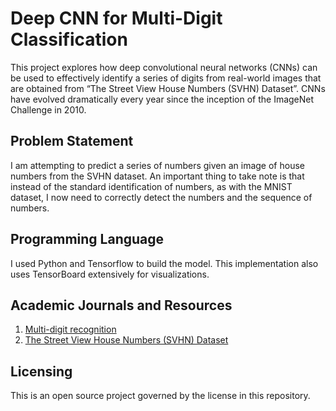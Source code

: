 # Deep CNN for Multi-Digit Classification

This project explores how deep convolutional neural networks (CNNs) can be used to effectively identify a series of digits from real-world images that are obtained from “The Street View House Numbers (SVHN) Dataset”.  CNNs have evolved dramatically every year since the inception of the ImageNet Challenge in 2010. 

## Problem Statement
I am attempting to predict a series of numbers given an image of house numbers from the SVHN dataset. An important thing to take note is that instead of the standard identification of numbers, as with the MNIST dataset, I now need to correctly detect the numbers and the sequence of numbers. 

## Programming Language
I used Python and Tensorflow to build the model. This implementation also uses TensorBoard extensively for visualizations.

## Academic Journals and Resources
1. [Multi-digit recognition](https://arxiv.org/abs/1312.6082)
2. [The Street View House Numbers (SVHN) Dataset](http://ufldl.stanford.edu/housenumbers/)


## Licensing
This is an open source project governed by the license in this repository.